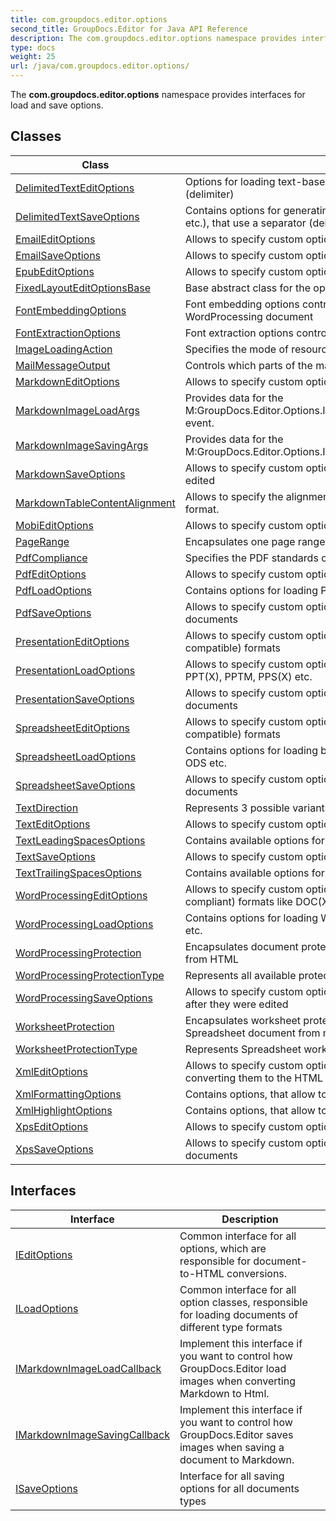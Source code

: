 ```yaml
---
title: com.groupdocs.editor.options
second_title: GroupDocs.Editor for Java API Reference
description: The com.groupdocs.editor.options namespace provides interfaces for load and save options.
type: docs
weight: 25
url: /java/com.groupdocs.editor.options/
---
```


The **com.groupdocs.editor.options** namespace provides interfaces for load and save options.


## Classes

| Class | Description |
| --- | --- |
| [DelimitedTextEditOptions](../com.groupdocs.editor.options/delimitedtexteditoptions) | Options for loading text-based Spreadsheet documents (CSV, Tab-based etc.), that use a separator (delimiter) |
| [DelimitedTextSaveOptions](../com.groupdocs.editor.options/delimitedtextsaveoptions) | Contains options for generating and saving text-based Spreadsheet documents (CSV, Tab-based etc.), that use a separator (delimiter) |
| [EmailEditOptions](../com.groupdocs.editor.options/emaileditoptions) | Allows to specify custom options for editing documents in the different electronic mail (email) formats |
| [EmailSaveOptions](../com.groupdocs.editor.options/emailsaveoptions) | Allows to specify custom options for generating and saving electronic mail (email) documents |
| [EpubEditOptions](../com.groupdocs.editor.options/epubeditoptions) | Allows to specify custom options for editing documents in EPUB format. |
| [FixedLayoutEditOptionsBase](../com.groupdocs.editor.options/fixedlayouteditoptionsbase) | Base abstract class for the options for all documents of fixed-layout formats like PDF and XPS |
| [FontEmbeddingOptions](../com.groupdocs.editor.options/fontembeddingoptions) | Font embedding options control which font resources should be embedded into the output WordProcessing document |
| [FontExtractionOptions](../com.groupdocs.editor.options/fontextractionoptions) | Font extraction options control which fonts should be extracted and from where |
| [ImageLoadingAction](../com.groupdocs.editor.options/imageloadingaction) | Specifies the mode of resource loading. |
| [MailMessageOutput](../com.groupdocs.editor.options/mailmessageoutput) | Controls which parts of the mail message should be delivered to the output processing |
| [MarkdownEditOptions](../com.groupdocs.editor.options/markdowneditoptions) | Allows to specify custom options for editing documents in Markdown format. |
| [MarkdownImageLoadArgs](../com.groupdocs.editor.options/markdownimageloadargs) | Provides data for the  M:GroupDocs.Editor.Options.IMarkdownImageLoadCallback.ProcessImage(MarkdownImageLoadArgs)  event. |
| [MarkdownImageSavingArgs](../com.groupdocs.editor.options/markdownimagesavingargs) | Provides data for the  M:GroupDocs.Editor.Options.IMarkdownImageSavingCallback.ImageSaving(ImageSavingArgs)  event. |
| [MarkdownSaveOptions](../com.groupdocs.editor.options/markdownsaveoptions) | Allows to specify custom options for generating and saving Markdown documents after they were edited |
| [MarkdownTableContentAlignment](../com.groupdocs.editor.options/markdowntablecontentalignment) | Allows to specify the alignment of the content of the table to be used when exporting into Markdown format. |
| [MobiEditOptions](../com.groupdocs.editor.options/mobieditoptions) | Allows to specify custom options for editing documents in MOBI (MobiPocket) format. |
| [PageRange](../com.groupdocs.editor.options/pagerange) | Encapsulates one page range, which can have open or closed bounds. |
| [PdfCompliance](../com.groupdocs.editor.options/pdfcompliance) | Specifies the PDF standards compliance level |
| [PdfEditOptions](../com.groupdocs.editor.options/pdfeditoptions) | Allows to specify custom options for editing PDF documents |
| [PdfLoadOptions](../com.groupdocs.editor.options/pdfloadoptions) | Contains options for loading PDF documents into Editor class |
| [PdfSaveOptions](../com.groupdocs.editor.options/pdfsaveoptions) | Allows to specify custom options for generating and saving PDF (Portable Document Format) documents |
| [PresentationEditOptions](../com.groupdocs.editor.options/presentationeditoptions) | Allows to specify custom options for editing documents of all supportable Presentation (PowerPoint-compatible) formats |
| [PresentationLoadOptions](../com.groupdocs.editor.options/presentationloadoptions) | Allows to specify custom options for loading documents of all supportable Presentation formats like PPT(X), PPTM, PPS(X) etc. |
| [PresentationSaveOptions](../com.groupdocs.editor.options/presentationsaveoptions) | Allows to specify custom options for generating and saving Presentation (PowerPoint-compatible) documents |
| [SpreadsheetEditOptions](../com.groupdocs.editor.options/spreadsheeteditoptions) | Allows to specify custom options for editing documents of all supportable Spreadsheet (Excel-compatible) formats |
| [SpreadsheetLoadOptions](../com.groupdocs.editor.options/spreadsheetloadoptions) | Contains options for loading binary Spreadsheet (Cells, Excel-compatible) documents like XLS(X), ODS etc. |
| [SpreadsheetSaveOptions](../com.groupdocs.editor.options/spreadsheetsaveoptions) | Allows to specify custom options for generating and saving Spreadsheet (Excel-compliant) documents |
| [TextDirection](../com.groupdocs.editor.options/textdirection) | Represents 3 possible variants how to treat text direction in the plain text documents |
| [TextEditOptions](../com.groupdocs.editor.options/texteditoptions) | Allows to specify custom options for loading plain text (TXT) documents |
| [TextLeadingSpacesOptions](../com.groupdocs.editor.options/textleadingspacesoptions) | Contains available options for leading space handling during opening plain text document (TXT) |
| [TextSaveOptions](../com.groupdocs.editor.options/textsaveoptions) | Allows to specify custom options for generating and saving plain text (TXT) documents |
| [TextTrailingSpacesOptions](../com.groupdocs.editor.options/texttrailingspacesoptions) | Contains available options for trailing space handling during opening plain text document (TXT) |
| [WordProcessingEditOptions](../com.groupdocs.editor.options/wordprocessingeditoptions) | Allows to specify custom options for editing documents of all supportable WordProcessing (Words-compliant) formats like DOC(X), RTF, ODT etc. |
| [WordProcessingLoadOptions](../com.groupdocs.editor.options/wordprocessingloadoptions) | Contains options for loading WordProcessing (Word-compatible) documents like DOC(X), RTF, ODT etc. |
| [WordProcessingProtection](../com.groupdocs.editor.options/wordprocessingprotection) | Encapsulates document protection options for the WordProcessing document, which is generated from HTML |
| [WordProcessingProtectionType](../com.groupdocs.editor.options/wordprocessingprotectiontype) | Represents all available protection types of the WordProcessing document |
| [WordProcessingSaveOptions](../com.groupdocs.editor.options/wordprocessingsaveoptions) | Allows to specify custom options for generating and saving WordProcessing-compliant documents after they were edited |
| [WorksheetProtection](../com.groupdocs.editor.options/worksheetprotection) | Encapsulates worksheet protection options, which allow to protect a worksheet in the output Spreadsheet document from modification of specified type with a specified password. |
| [WorksheetProtectionType](../com.groupdocs.editor.options/worksheetprotectiontype) | Represents Spreadsheet worksheet (tab) protection types |
| [XmlEditOptions](../com.groupdocs.editor.options/xmleditoptions) | Allows to specify custom options for loading XML (eXtensible Markup Language) documents and converting them to the HTML |
| [XmlFormattingOptions](../com.groupdocs.editor.options/xmlformattingoptions) | Contains options, that allow to adjust the formatting of XML document, when it is represented as HTML |
| [XmlHighlightOptions](../com.groupdocs.editor.options/xmlhighlightoptions) | Contains options, that allow to customize the XML highlighting during XML-to-HTML conversion |
| [XpsEditOptions](../com.groupdocs.editor.options/xpseditoptions) | Allows to specify custom options for editing (XML Paper Specifications) documents |
| [XpsSaveOptions](../com.groupdocs.editor.options/xpssaveoptions) | Allows to specify custom options for generating and saving XPS (XML Paper Specifications) documents |

## Interfaces

| Interface | Description |
| --- | --- |
| [IEditOptions](../com.groupdocs.editor.options/ieditoptions) | Common interface for all options, which are responsible for document-to-HTML conversions. |
| [ILoadOptions](../com.groupdocs.editor.options/iloadoptions) | Common interface for all option classes, responsible for loading documents of different type formats |
| [IMarkdownImageLoadCallback](../com.groupdocs.editor.options/imarkdownimageloadcallback) | Implement this interface if you want to control how GroupDocs.Editor load images when converting Markdown to Html. |
| [IMarkdownImageSavingCallback](../com.groupdocs.editor.options/imarkdownimagesavingcallback) | Implement this interface if you want to control how GroupDocs.Editor saves images when saving a document to Markdown. |
| [ISaveOptions](../com.groupdocs.editor.options/isaveoptions) | Interface for all saving options for all documents types |
